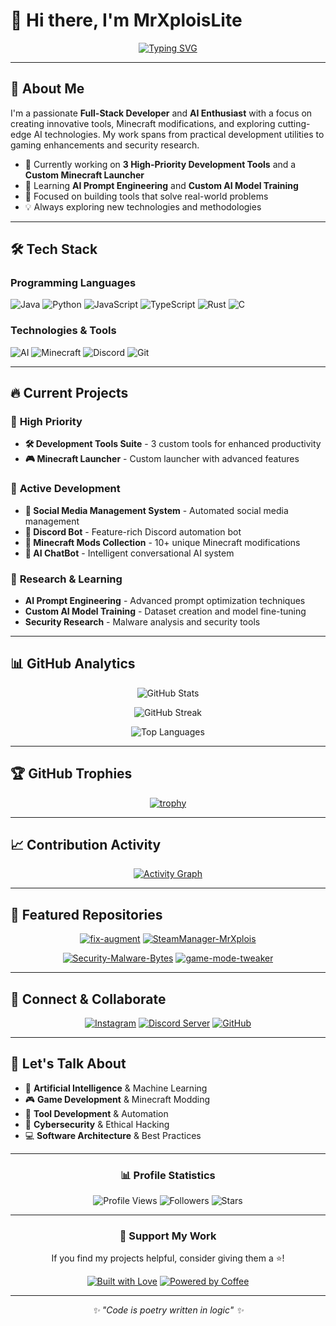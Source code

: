 # 👋 Hi there, I'm **MrXploisLite**

<div align="center">
  
[![Typing SVG](https://readme-typing-svg.herokuapp.com?font=Fira+Code&pause=1000&color=F70000&center=true&vCenter=true&width=435&lines=Full-Stack+Developer;AI+Enthusiast;Minecraft+Modder;Tool+Creator;Security+Researcher)](https://git.io/typing-svg)

</div>

---

## 🚀 About Me

I'm a passionate **Full-Stack Developer** and **AI Enthusiast** with a focus on creating innovative tools, Minecraft modifications, and exploring cutting-edge AI technologies. My work spans from practical development utilities to gaming enhancements and security research.

- 🔭 Currently working on **3 High-Priority Development Tools** and a **Custom Minecraft Launcher**
- 🌱 Learning **AI Prompt Engineering** and **Custom AI Model Training**
- 🎯 Focused on building tools that solve real-world problems
- 💡 Always exploring new technologies and methodologies

---

## 🛠️ Tech Stack

### Programming Languages
![Java](https://img.shields.io/badge/Java-ED8B00?style=for-the-badge&logo=java&logoColor=white)
![Python](https://img.shields.io/badge/Python-3776AB?style=for-the-badge&logo=python&logoColor=white)
![JavaScript](https://img.shields.io/badge/JavaScript-F7DF1E?style=for-the-badge&logo=javascript&logoColor=black)
![TypeScript](https://img.shields.io/badge/TypeScript-007ACC?style=for-the-badge&logo=typescript&logoColor=white)
![Rust](https://img.shields.io/badge/Rust-000000?style=for-the-badge&logo=rust&logoColor=white)
![C](https://img.shields.io/badge/C-00599C?style=for-the-badge&logo=c&logoColor=white)

### Technologies & Tools
![AI](https://img.shields.io/badge/AI-00FFFF?style=for-the-badge&logo=openai&logoColor=white)
![Minecraft](https://img.shields.io/badge/Minecraft-62B47A?style=for-the-badge&logo=minecraft&logoColor=white)
![Discord](https://img.shields.io/badge/Discord-7289DA?style=for-the-badge&logo=discord&logoColor=white)
![Git](https://img.shields.io/badge/Git-F05032?style=for-the-badge&logo=git&logoColor=white)

---

## 🔥 Current Projects

### 🎯 **High Priority**
- **🛠️ Development Tools Suite** - 3 custom tools for enhanced productivity
- **🎮 Minecraft Launcher** - Custom launcher with advanced features

### 🚀 **Active Development**
- **📱 Social Media Management System** - Automated social media management
- **🤖 Discord Bot** - Feature-rich Discord automation bot
- **🧩 Minecraft Mods Collection** - 10+ unique Minecraft modifications
- **🧠 AI ChatBot** - Intelligent conversational AI system

### 🔬 **Research & Learning**
- **AI Prompt Engineering** - Advanced prompt optimization techniques
- **Custom AI Model Training** - Dataset creation and model fine-tuning
- **Security Research** - Malware analysis and security tools

---

## 📊 GitHub Analytics

<div align="center">
  
![GitHub Stats](https://github-readme-stats.vercel.app/api?username=MrXploisLite&show_icons=true&theme=radical&hide_border=true&count_private=true)

![GitHub Streak](https://github-readme-streak-stats.herokuapp.com/?user=MrXploisLite&theme=radical&hide_border=true)

</div>

<div align="center">
  
![Top Languages](https://github-readme-stats.vercel.app/api/top-langs/?username=MrXploisLite&layout=compact&theme=radical&hide_border=true)

</div>

---

## 🏆 GitHub Trophies

<div align="center">
  
[![trophy](https://github-profile-trophy.vercel.app/?username=MrXploisLite&theme=radical&row=1&margin-w=15&margin-h=15&no-bg=true&no-frame=true)](https://github.com/ryo-ma/github-profile-trophy)

</div>

---

## 📈 Contribution Activity

<div align="center">
  
[![Activity Graph](https://github-readme-activity-graph.vercel.app/graph?username=MrXploisLite&theme=redical&hide_border=true)](https://github.com/ashutosh00710/github-readme-activity-graph)

</div>

---

## 🌟 Featured Repositories

<div align="center">

[![fix-augment](https://github-readme-stats.vercel.app/api/pin/?username=MrXploisLite&repo=fix-augment&theme=radical&hide_border=true)](https://github.com/MrXploisLite/fix-augment)
[![SteamManager-MrXplois](https://github-readme-stats.vercel.app/api/pin/?username=MrXploisLite&repo=SteamManager-MrXplois&theme=radical&hide_border=true)](https://github.com/MrXploisLite/SteamManager-MrXplois)

[![Security-Malware-Bytes](https://github-readme-stats.vercel.app/api/pin/?username=MrXploisLite&repo=Security-Malware-Bytes&theme=radical&hide_border=true)](https://github.com/MrXploisLite/Security-Malware-Bytes)
[![game-mode-tweaker](https://github-readme-stats.vercel.app/api/pin/?username=MrXploisLite&repo=game-mode-tweaker&theme=radical&hide_border=true)](https://github.com/MrXploisLite/game-mode-tweaker)

</div>

---

## 🤝 Connect & Collaborate

<div align="center">

[![Instagram](https://img.shields.io/badge/Instagram-E4405F?style=for-the-badge&logo=instagram&logoColor=white)](https://www.instagram.com/romyr911/)
[![Discord Server](https://img.shields.io/badge/Discord_Server-7289DA?style=for-the-badge&logo=discord&logoColor=white)](https://discord.gg/xDVywetW7U)
[![GitHub](https://img.shields.io/badge/GitHub-100000?style=for-the-badge&logo=github&logoColor=white)](https://github.com/MrXploisLite)

</div>

---

## 💬 Let's Talk About

- 🤖 **Artificial Intelligence** & Machine Learning
- 🎮 **Game Development** & Minecraft Modding
- 🔧 **Tool Development** & Automation
- 🔐 **Cybersecurity** & Ethical Hacking
- 💻 **Software Architecture** & Best Practices

---

<div align="center">

### 📊 Profile Statistics

![Profile Views](https://komarev.com/ghpvc/?username=MrXploisLite&label=Profile%20Views&color=ff0000&style=for-the-badge)
![Followers](https://img.shields.io/github/followers/MrXploisLite?label=Followers&style=for-the-badge&color=ff0000)
![Stars](https://img.shields.io/github/stars/MrXploisLite?label=Total%20Stars&style=for-the-badge&color=ff0000)

---

### 💝 Support My Work

If you find my projects helpful, consider giving them a ⭐️!

[![Built with Love](https://forthebadge.com/images/badges/built-with-love.svg)](https://github.com/MrXploisLite)
[![Powered by Coffee](https://forthebadge.com/images/badges/powered-by-coffee.svg)](https://github.com/MrXploisLite)

</div>

---

<div align="center">
  <i>✨ "Code is poetry written in logic" ✨</i>
</div>
